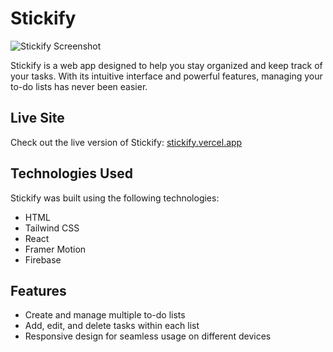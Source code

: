 # Stickify

![Stickify Screenshot](screenshot.png) 

Stickify is a web app designed to help you stay organized and keep track of your tasks. With its intuitive interface and powerful features, managing your to-do lists has never been easier.

## Live Site

Check out the live version of Stickify: [stickify.vercel.app](https://stickify.vercel.app)

## Technologies Used

Stickify was built using the following technologies:

- HTML
- Tailwind CSS
- React
- Framer Motion
- Firebase

## Features

- Create and manage multiple to-do lists
- Add, edit, and delete tasks within each list
- Responsive design for seamless usage on different devices


